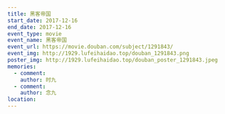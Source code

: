 ```yaml
---
title: 黑客帝国
start_date: 2017-12-16
end_date: 2017-12-16
event_type: movie
event_name: 黑客帝国
event_url: https://movie.douban.com/subject/1291843/
event_img: http://1929.lufeihaidao.top/douban_1291843.png
poster_img: http://1929.lufeihaidao.top/douban_poster_1291843.jpeg
memories:
  - comment: 
    author: 时九
  - comment: 
    author: 念九
location: 
---
```

